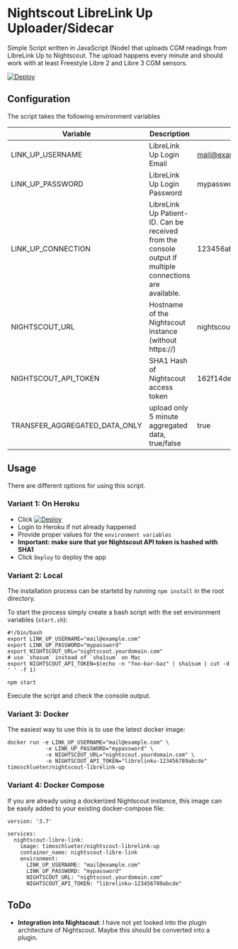 # Nightscout LibreLink Up Uploader/Sidecar
Simple Script written in JavaScript (Node) that uploads CGM readings from LibreLink Up to Nightscout. The upload happens every minute and should work with at least Freestyle Libre 2 and Libre 3 CGM sensors.

[![Deploy](https://www.herokucdn.com/deploy/button.svg)](https://heroku.com/deploy?template=https://github.com/yaronkhazai/nightscout-librelink-up)

## Configuration
The script takes the following environment variables

|Variable| Description                                                                                             | Example                                  |Required|
|---|---------------------------------------------------------------------------------------------------------|------------------------------------------|---|
|LINK_UP_USERNAME| LibreLink Up Login Email                                                                                | mail@example.com                         |X|
|LINK_UP_PASSWORD| LibreLink Up Login Password                                                                             | mypassword                               |X|
|LINK_UP_CONNECTION| LibreLink Up Patient-ID. Can be received from the console output if multiple connections are available. | 123456abc-abcd-efgh-7891def              ||
|NIGHTSCOUT_URL| Hostname of the Nightscout instance (without https://)                                                  | nightscout.yourdomain.com                |X|
|NIGHTSCOUT_API_TOKEN| SHA1 Hash of Nightscout access token                                                                    | 162f14de46149447c3338a8286223de407e3b2fa |X|
|TRANSFER_AGGREGATED_DATA_ONLY| upload only 5 minute aggregated data, true/false                                          | true ||

## Usage
There are different options for using this script.

### Variant 1: On Heroku

- Click [![Deploy](https://www.herokucdn.com/deploy/button.svg)](https://heroku.com/deploy?template=https://github.com/timoschlueter/nightscout-librelink-up)
- Login to Heroku if not already happened
- Provide proper values for the `environment variables`
- **Important: make sure that yor Nightscout API token is hashed with SHA1**
- Click `Deploy` to deploy the app

### Variant 2: Local

The installation process can be startetd by running `npm install` in the root directory.

To start the process simply create a bash script with the set environment variables (`start.sh`):

```
#!/bin/bash
export LINK_UP_USERNAME="mail@example.com"
export LINK_UP_PASSWORD="mypassword"
export NIGHTSCOUT_URL="nightscout.yourdomain.com"
# use `shasum` instead of `sha1sum` on Mac
export NIGHTSCOUT_API_TOKEN=$(echo -n "foo-bar-baz" | sha1sum | cut -d ' ' -f 1)

npm start
```

Execute the script and check the console output.

### Variant 3: Docker
The easiest way to use this is to use the latest docker image:

```
docker run -e LINK_UP_USERNAME="mail@example.com" \
            -e LINK_UP_PASSWORD="mypassword" \
            -e NIGHTSCOUT_URL="nightscout.yourdomain.com" \
            -e NIGHTSCOUT_API_TOKEN="librelinku-123456789abcde" timoschlueter/nightscout-librelink-up
```

### Variant 4: Docker Compose
If you are already using a dockerized Nightscout instance, this image can be easily added to your existing docker-compose file:

```
version: '3.7'

services:
  nightscout-libre-link:
    image: timoschlueter/nightscout-librelink-up
    container_name: nightscout-libre-link
    environment:
      LINK_UP_USERNAME: "mail@example.com"
      LINK_UP_PASSWORD: "mypassword"
      NIGHTSCOUT_URL: "nightscout.yourdomain.com"
      NIGHTSCOUT_API_TOKEN: "librelinku-123456789abcde"
```

## ToDo
- **Integration into Nightscout**: I have not yet looked into the plugin architecture of Nightscout. Maybe this should be converted into a plugin.
